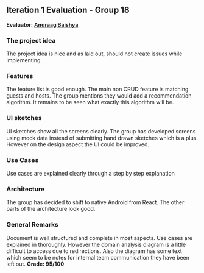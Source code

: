 ## Iteration 1 Evaluation - Group 18

**Evaluator: [Anuraag Baishya](mailto:abaishy1@jhu.edu)**

### The project idea 
The project idea is nice and as laid out, should not create issues while implementing. 

### Features
The feature list is good enough. The main non CRUD feature is matching guests and hosts. The group mentions they would add a recommendation algorithm. It remains to be seen what exactly this algorithm will be. 
### UI sketches
UI sketches show all the screens clearly. The group has developed screens using mock data instead of submitting hand drawn sketches which is a plus. However on the design aspect the UI could be improved.

### Use Cases
Use cases are explained clearly through a step by step explanation

### Architecture
The group has decided to shift to native Android from React. The other parts of the architecture look good.

### General Remarks
Document is well structured and complete in most aspects. Use cases are explained in thoroughly. However the domain analysis diagram is a little difficult to access due to redirections. Also the diagram has some text which seem to be notes for internal team communication they have been left out.
**Grade: 95/100**
